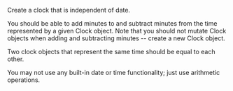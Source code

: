 Create a clock that is independent of date.

You should be able to add minutes to and subtract minutes from the time represented by a given Clock object. Note that you should not mutate Clock objects when adding and subtracting minutes -- create a new Clock object.

Two clock objects that represent the same time should be equal to each other.

You may not use any built-in date or time functionality; just use arithmetic operations.